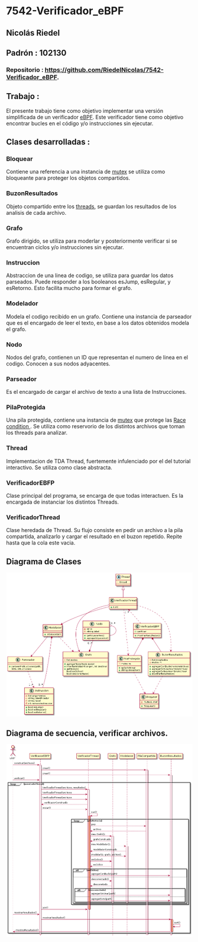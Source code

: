 # 7542-Verificador_eBPF



## Nicolás Riedel

## Padrón : 102130

### Repositorio : https://github.com/RiedelNicolas/7542-Verificador_eBPF.



## Trabajo : 

El presente trabajo tiene como objetivo implementar una versión simplificada de un verificador  [eBPF](https://en.wikipedia.org/wiki/Berkeley_Packet_Filter).  Este verificador tiene como objetivo encontrar bucles en el código y/o instrucciones sin ejecutar. 


## Clases desarrolladas :

### Bloquear

Contiene una referencia  a una instancia de  [mutex](http://www.cplusplus.com/reference/mutex/mutex/) se utiliza como bloqueante para proteger los objetos compartidos.

###  BuzonResultados
Objeto compartido entre los [threads](http://www.cplusplus.com/reference/thread/thread/),  se guardan los resultados de los analisis de cada archivo.

### Grafo
Grafo dirigido, se utiliza para moderlar y posteriormente verificar si se encuentran ciclos y/o instrucciones sin ejecutar. 

### Instruccion
Abstraccion de una linea de codigo, se utiliza para guardar los datos parseados.
Puede responder a los booleanos esJump, esRegular, y esRetorno. Esto facilita mucho para formar el grafo.

### Modelador
Modela el codigo recibido en un grafo. Contiene una instancia de parseador que es el encargado de leer el texto, en base a los datos obtenidos modela el grafo.

### Nodo
Nodos del grafo, contienen un ID que representan el numero de linea en el codigo. Conocen a sus nodos adyacentes.

### Parseador
Es el encargado de cargar el archivo de texto a una lista de Instrucciones.

###  PilaProtegida
Una pila protegida, contiene una instancia de [mutex](http://www.cplusplus.com/reference/mutex/mutex/) que protege las  [Race condition
](https://en.wikipedia.org/wiki/Race_condition) . Se utiliza como reservorio de los distintos archivos que toman los threads para analizar. 

### Thread
Implementacion de TDA Thread, fuertemente infulenciado por el del tutorial interactivo. Se utiliza como clase abstracta. 

### VerificadorEBFP
Clase principal del programa, se encarga de que todas interactuen. Es la encargada de instanciar los distintos Threads. 

### VerificadorThread
Clase heredada de Thread. Su flujo consiste en pedir un archivo a la pila compartida, analizarlo y cargar el resultado en el buzon repetido. Repite hasta que la cola este vacia. 

## Diagrama de Clases



![diagramaDeClases](DiagramasUml/diagramaDeClases.png)



##   Diagrama de secuencia, verificar archivos.

![Diagrama de secuencia](DiagramasUml/diagramaDeSecuencia.png)